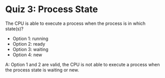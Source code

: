 # Quiz 3: Process State

The CPU is able to execute a process when the process is in which state(s)?

- Option 1: running
- Option 2: ready
- Option 3: waiting
- Option 4: new

A: Option 1 and 2 are valid, the CPU is not able to execute a process when the process state is waiting or new.
